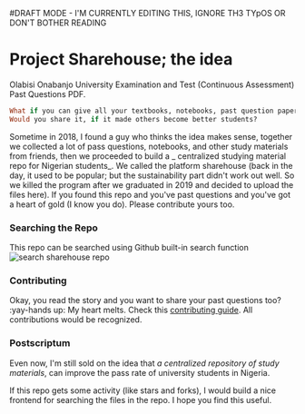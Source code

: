 #DRAFT MODE - I'M CURRENTLY EDITING THIS, IGNORE TH3 TYpOS OR DON'T BOTHER READING

# Project Sharehouse; the idea
Olabisi Onabanjo University Examination and Test (Continuous Assessment) Past Questions PDF.

```ruby
What if you can give all your textbooks, notebooks, past question papers, and other study materials to new students?
Would you share it, if it made others become better students?
```
Sometime in 2018, I found a guy who thinks the idea makes sense, together we collected a lot of pass questions, notebooks, and other study materials from friends, then we proceeded to build a _ centralized studying material repo for Nigerian students_. We called the platform sharehouse (back in the day, it used to be popular; but the sustainability part didn't work out well. So we killed the program after we graduated in 2019 and decided to upload the files here). If you found this repo and you've past questions and you've got a heart of gold (I know you do). Please contribute yours too.


### Searching the Repo
This repo can be searched using Github built-in search function
![search sharehouse repo](https://user-images.githubusercontent.com/38544672/110785748-93efa600-826b-11eb-8e0d-50080dd3c4d3.PNG)

### Contributing
Okay, you read the story and you want to share your past questions too? :yay-hands up: My heart melts. 
Check this [contributing guide](https://github.com/boadley/sharehouse/blob/main/CONTRIBUTING.md).
All contributions would be recognized. 

### Postscriptum
Even now, I'm still sold on the idea that _a centralized repository of study materials_, can improve the pass rate of university students in Nigeria.

If this repo gets some activity (like stars and forks), I would build a nice frontend for searching the files in the repo.
I hope you find this useful.
